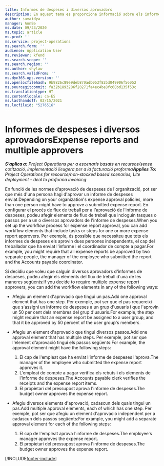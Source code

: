 ```yaml
---
title: Informes de despeses i diversos aprovadors
description: En aquest tema es proporciona informació sobre els informes de despeses que requereixen l'aprovació de més d'una persona.
author: suvaidya
manager: AnnBe
ms.date: 09/23/2020
ms.topic: article
ms.prod: ''
ms.service: project-operations
ms.search.form: ''
audience: Application User
ms.reviewer: kfend
ms.search.scope: ''
ms.search.region: ''
ms.author: shylaw
ms.search.validFrom: ''
ms.dyn365.ops.version: ''
ms.openlocfilehash: 9b9826c89e9deb870adb053f82bd049906f56052
ms.sourcegitcommit: fa32b1893286f20271fa4ec4be8fc68bd135f53c
ms.translationtype: HT
ms.contentlocale: ca-ES
ms.lasthandoff: 02/15/2021
ms.locfileid: "5276516"
---
```

# <a name="expense-reports-and-multiple-approvers"></a><span data-ttu-id="8aba9-103">Informes de despeses i diversos aprovadors</span><span class="sxs-lookup"><span data-stu-id="8aba9-103">Expense reports and multiple approvers</span></span>

<span data-ttu-id="8aba9-104">_**S'aplica a:** Project Operations per a escenaris basats en recursos/sense cotització, implementació lleugera per a la facturació proforma_</span><span class="sxs-lookup"><span data-stu-id="8aba9-104">_**Applies To:** Project Operations for resource/non-stocked based scenarios, Lite deployment - deal to proforma invoicing_</span></span>

<span data-ttu-id="8aba9-105">En funció de les normes d'aprovació de despeses de l'organització, pot ser que més d'una persona hagi d'aprovar un informe de despeses enviat.</span><span class="sxs-lookup"><span data-stu-id="8aba9-105">Depending on your organization's expense approval policies, more than one person might have to approve a submitted expense report.</span></span> <span data-ttu-id="8aba9-106">En configurar el procés de flux de treball per a l'aprovació de l'informe de despeses, podeu afegir elements de flux de treball que incloguin tasques o passos per a un o diversos aprovadors de l'informe de despeses.</span><span class="sxs-lookup"><span data-stu-id="8aba9-106">When you set up the workflow process for expense report approval, you can add workflow elements that include tasks or steps for one or more expense report approvers.</span></span> <span data-ttu-id="8aba9-107">Per exemple, és possible que necessiteu que tots els informes de despeses els aprovin dues persones independents, el cap del treballador que ha enviat l'informe i el coordinador de compte a pagar.</span><span class="sxs-lookup"><span data-stu-id="8aba9-107">For example, you might require that all expense reports be approved by two separate people, the manager of the employee who submitted the report and the Accounts payable coordinator.</span></span>

<span data-ttu-id="8aba9-108">Si decidiu que voleu que calguin diversos aprovadors d'informes de despeses, podeu afegir els elements del flux de treball d'una de les maneres següents:</span><span class="sxs-lookup"><span data-stu-id="8aba9-108">If you decide to require multiple expense report approvers, you can add the workflow elements in any of the following ways:</span></span>

- <span data-ttu-id="8aba9-109">Afegiu un element d'aprovació que tingui un pas.</span><span class="sxs-lookup"><span data-stu-id="8aba9-109">Add one approval element that has one step.</span></span> <span data-ttu-id="8aba9-110">Per exemple, pot ser que el pas requereixi que s'assigni un informe de despeses a un grup d'usuaris i que l'aprovin un 50 per cent dels membres del grup d'usuaris.</span><span class="sxs-lookup"><span data-stu-id="8aba9-110">For example, the step might require that an expense report be assigned to a user group, and that it be approved by 50 percent of the user group's members.</span></span>
- <span data-ttu-id="8aba9-111">Afegiu un element d'aprovació que tingui diversos passos.</span><span class="sxs-lookup"><span data-stu-id="8aba9-111">Add one approval element that has multiple steps.</span></span> <span data-ttu-id="8aba9-112">Per exemple, pot ser que l'element d'aprovació tingui els passos següents:</span><span class="sxs-lookup"><span data-stu-id="8aba9-112">For example, the approval element might have the following steps:</span></span>

    1. <span data-ttu-id="8aba9-113">El cap de l'empleat que ha enviat l'informe de despeses l'aprova.</span><span class="sxs-lookup"><span data-stu-id="8aba9-113">The manager of the employee who submitted the expense report approves it.</span></span>
    2. <span data-ttu-id="8aba9-114">L'empleat de compte a pagar verifica els rebuts i els elements de l'informe de despeses.</span><span class="sxs-lookup"><span data-stu-id="8aba9-114">The Accounts payable clerk verifies the receipts and the expense report items.</span></span>
    3. <span data-ttu-id="8aba9-115">El propietari del pressupost aprova l'informe de despeses.</span><span class="sxs-lookup"><span data-stu-id="8aba9-115">The budget owner approves the expense report.</span></span>

- <span data-ttu-id="8aba9-116">Afegiu diversos elements d'aprovació, cadascun dels quals tingui un pas.</span><span class="sxs-lookup"><span data-stu-id="8aba9-116">Add multiple approval elements, each of which has one step.</span></span> <span data-ttu-id="8aba9-117">Per exemple, pot ser que afegiu un element d'aprovació independent per a cadascun dels passos següents:</span><span class="sxs-lookup"><span data-stu-id="8aba9-117">For example, you might add a separate approval element for each of the following steps:</span></span>

    1. <span data-ttu-id="8aba9-118">El cap de l'empleat aprova l'informe de despeses.</span><span class="sxs-lookup"><span data-stu-id="8aba9-118">The employee's manager approves the expense report.</span></span>
    2. <span data-ttu-id="8aba9-119">El propietari del pressupost aprova l'informe de despeses.</span><span class="sxs-lookup"><span data-stu-id="8aba9-119">The budget owner approves the expense report.</span></span>


[!INCLUDE[footer-include](../includes/footer-banner.md)]